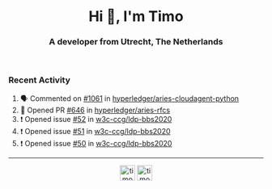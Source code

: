 <h1 align="center">Hi 👋, I'm Timo</h1>
<h3 align="center">A developer from Utrecht, The Netherlands</h3>
<br/>
<!-- https://github.com/rahuldkjain/github-profile-readme-generator --!>

<!--  <p align="left"><img src="https://github-readme-stats.vercel.app/api?username=timoglastra&show_icons=true&count_private=true&" alt="timoglastra" /></p> --!>

<!--
Github language stats
<p align="left"><img src="https://github-readme-stats.vercel.app/api/top-langs/?username=timoglastra&layout=compact" alt="timoglastra" /><p>
-->

<!-- Codestats language stats -->
<!-- <p align="left"><img src="https://codestats-readme.vercel.app/api/top-langs/?username=timoglastra&layout=compact&language_count=12" alt="timoglastra" /><p>    --!>
  
<h3>Recent Activity</h3>

<!--START_SECTION:activity-->
1. 🗣 Commented on [#1061](https://github.com/hyperledger/aries-cloudagent-python/issues/1061) in [hyperledger/aries-cloudagent-python](https://github.com/hyperledger/aries-cloudagent-python)
2. 💪 Opened PR [#646](https://github.com/hyperledger/aries-rfcs/pull/646) in [hyperledger/aries-rfcs](https://github.com/hyperledger/aries-rfcs)
3. ❗️ Opened issue [#52](https://github.com/w3c-ccg/ldp-bbs2020/issues/52) in [w3c-ccg/ldp-bbs2020](https://github.com/w3c-ccg/ldp-bbs2020)
4. ❗️ Opened issue [#51](https://github.com/w3c-ccg/ldp-bbs2020/issues/51) in [w3c-ccg/ldp-bbs2020](https://github.com/w3c-ccg/ldp-bbs2020)
5. ❗️ Opened issue [#50](https://github.com/w3c-ccg/ldp-bbs2020/issues/50) in [w3c-ccg/ldp-bbs2020](https://github.com/w3c-ccg/ldp-bbs2020)
<!--END_SECTION:activity-->

---

<p align="center">
<a href="https://twitter.com/timoglastra" target="blank"><img align="center" src="https://cdn.jsdelivr.net/npm/simple-icons@3.0.1/icons/twitter.svg" alt="timoglastra" height="30" width="30" /></a>
<a href="https://linkedin.com/in/timoglastra" target="blank"><img align="center" src="https://cdn.jsdelivr.net/npm/simple-icons@3.0.1/icons/linkedin.svg" alt="timoglastra" height="30" width="30" /></a>
</p>



